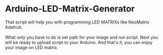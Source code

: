 # Arduino-LED-Matrix-Generator

That script will help you with programming LED MATRIXs like NeoMatrix Adafruit. <br><br>
What only you have to do is set path for your image and run script. Next you will be ready to upload script to your Arduino. And that's it, you can enjoy your image on LED matrix.
